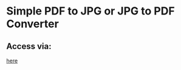 # Simple PDF to JPG or JPG to PDF Converter

## Access via:

<a href="https://phuahjinwei.github.io/JPG-PDF/src/mainPage.html">here</a>
